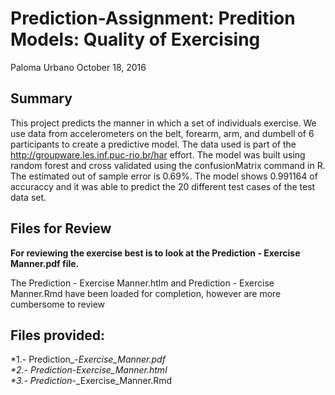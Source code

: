 # Prediction-Assignment:  Predition Models: Quality of Exercising


Paloma Urbano
October 18, 2016

## Summary
This project predicts the manner in which a set of individuals exercise. We use data from accelerometers on the belt, forearm, arm, and dumbell of 6 participants to create a predictive model. The data used is part of the http://groupware.les.inf.puc-rio.br/har effort.
The model was built using random forest and cross validated using the confusionMatrix command in R. The estimated out of sample error is 0.69%.
The model shows 0.991164 of accuraccy and it was able to predict the 20 different test cases of the test data set.


## Files for Review
**For reviewing the exercise best is to look at the Prediction - Exercise Manner.pdf file.**  

The Prediction - Exercise Manner.htlm and Prediction - Exercise Manner.Rmd have been loaded for completion, however are more cumbersome to review

## Files provided:
*1.- Prediction_-_Exercise_Manner.pdf  
*2.- Prediction_-_Exercise_Manner.html  
*3.- Prediction_-_Exercise_Manner.Rmd  

